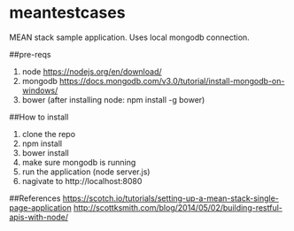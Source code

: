 # meantestcases
MEAN stack sample application. Uses local mongodb connection.

##pre-reqs
1. node https://nodejs.org/en/download/
2. mongodb https://docs.mongodb.com/v3.0/tutorial/install-mongodb-on-windows/
3. bower (after installing node: npm install -g bower)

##How to install 
1. clone the repo
2. npm install
3. bower install
4. make sure mongodb is running 
5. run the application (node server.js) 
6. nagivate to http://localhost:8080

##References
https://scotch.io/tutorials/setting-up-a-mean-stack-single-page-application
http://scottksmith.com/blog/2014/05/02/building-restful-apis-with-node/

